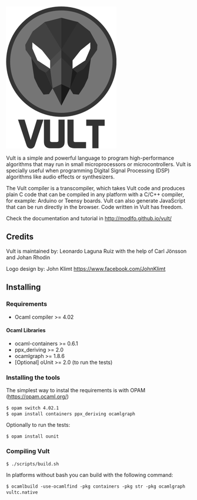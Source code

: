 ![Vult](/other/Images/Vult.png?raw=true "Vult")

Vult is a simple and powerful language to program high-performance algorithms that may run in small microprocessors or microcontrollers. Vult is specially useful when programming Digital Signal Processing (DSP) algorithms like audio effects or synthesizers.

The Vult compiler is a transcompiler, which takes Vult code and produces plain C code that can be compiled in any platform with a C/C++ compiler, for example: Arduino or Teensy boards. Vult can also generate JavaScript that can be run directly in the browser. Code written in Vult has freedom.

Check the documentation and tutorial in http://modlfo.github.io/vult/

## Credits

Vult is maintained by: Leonardo Laguna Ruiz with the help of Carl Jönsson and Johan Rhodin

Logo design by: John Klimt https://www.facebook.com/JohnKlimt

## Installing

### Requirements

- Ocaml compiler >= 4.02

#### Ocaml Libraries

- ocaml-containers >= 0.6.1
- ppx_deriving >= 2.0
- ocamlgraph >= 1.8.6
- [Optional] oUnit >= 2.0 (to run the tests)

### Installing the tools
 The simplest way to instal the requirements is with OPAM (https://opam.ocaml.org/)
```
$ opam switch 4.02.1
$ opam install containers ppx_deriving ocamlgraph
```
Optionally to run the tests:
```
$ opam install ounit
```
### Compiling Vult
```
$ ./scripts/build.sh
```
In platforms without bash you can build with the following command:
```
$ ocamlbuild -use-ocamlfind -pkg containers -pkg str -pkg ocamlgraph vultc.native
```



